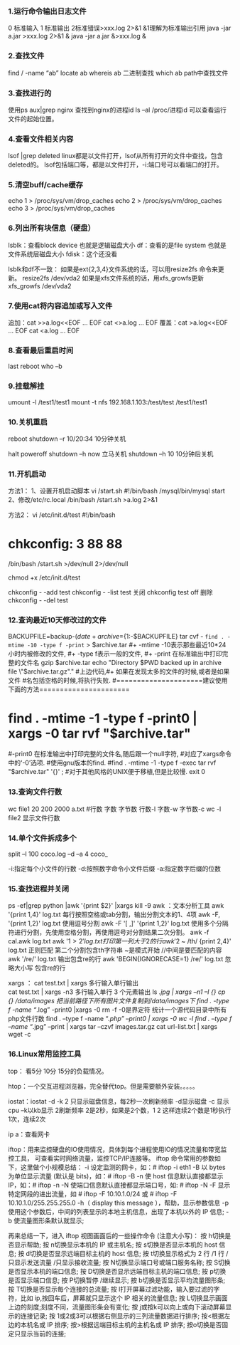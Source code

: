 ### 1.运行命令输出日志文件
0 标准输入 1 标准输出 2标准错误>xxx.log 2>&1 &1理解为标准输出引用
java -jar a.jar >xxx.log 2>&1 &
java -jar a.jar &>xxx.log &

### 2.查找文件
find / -name “ab”
locate ab
whereis ab 二进制查找
which ab path中查找文件

### 3.查找进行的
使用ps aux|grep nginx 查找到nginx的进程id
ls –al /proc/进程id  可以查看运行文件的起始位置。 

### 4.查看文件相关内容
lsof |grep deleted
linux都是以文件打开，lsof从所有打开的文件中查找，包含deleted的。
lsof包括端口等，都是以文件打开，-i:端口号可以看端口的打开。

### 5.清空buff/cache缓存
echo 1 > /proc/sys/vm/drop_caches
echo 2 > /proc/sys/vm/drop_caches
echo 3 > /proc/sys/vm/drop_caches

### 6.列出所有块信息（硬盘）
lsblk：查看block device 也就是逻辑磁盘大小
df：查看的是file system 也就是文件系统层磁盘大小
fdisk：这个还没看

lsblk和df不一致：
如果是ext{2,3,4}文件系统的话，可以用resize2fs 命令来更新。
resize2fs /dev/vda2
如果是xfs文件系统的话，用xfs_growfs更新
xfs_growfs /dev/vda2

### 7.使用cat将内容追加或写入文件
追加：cat >>a.log<<EOF … EOF  cat <<EOF>>a.log … EOF
覆盖：cat >a.log<<EOF … EOF  cat <<EOF>a.log … EOF

### 8.查看最后重启时间
last reboot
who –b

### 9.挂载解挂
umount -l /test1/test1
mount -t nfs 192.168.1.103:/test/test /test1/test1

### 10.关机重启
reboot
shutdown –r 10/20:34 10分钟关机

halt
poweroff
shutdown –h now 立马关机
shutdown –h 10 10分钟后关机

### 11.开机启动
方法1：
1、设置开机启动脚本
vi /start.sh
#!/bin/bash
/mysql/bin/mysql start
2、修改/etc/rc.local
/bin/bash /start.sh >a.log 2>&1

方法2：
vi /etc/init.d/test
#!/bin/bash
# chkconfig: 3 88 88
/bin/bash /start.sh >/dev/null 2>/dev/null

chmod +x /etc/init.d/test

chkconfig - -add test
chkconfig - -list test 
关闭
chkconfig test off
删除
chkconfig - -del test

### 12.查询最近10天修改过的文件
BACKUPFILE=backup-$(date +%m-%d-%Y)
archive=${1:-$BACKUPFILE}
tar cvf - `find . -mtime -10 -type f -print` > $archive.tar
#+ -mtime -10表示那些最近10*24小时内被修改的文件,
#+ -type f表示一般的文件,
#+ -print 在标准输出中打印完整的文件名
gzip $archive.tar
echo "Directory $PWD backed up in archive file \"$archive.tar.gz\"."
#上边代码,#+ 如果在发现太多的文件的时候,或者是如果文件
#名包括空格的时候,将执行失败.
#=====================建议使用下面的方法======================
#  find . -mtime -1 -type f -print0 | xargs -0 tar rvf "$archive.tar"
#-print0 在标准输出中打印完整的文件名,随后跟一个null字符,
#对应了xargs命令中的‘-0’选项.
#使用gnu版本的find.
#find . -mtime -1 -type f -exec tar rvf "$archive.tar" '{}' \;
#对于其他风格的UNIX便于移植,但是比较慢.
exit 0

### 13.查询文件行数
wc file1 
20 200 2000 a.txt  #行数 字数 字节数
行数-l	 字数-w		字节数-c
wc -l file2 显示文件行数

### 14.单个文件拆成多个
split –l 100 coco.log –d –a 4 coco_

-i:指定每个小文件的行数
-d:按照数字命令小文件后缀
-a:指定数字后缀的位数

### 15.查找进程并关闭
ps -ef|grep python |awk '{print $2}' |xargs kill -9
awk ：文本分析工具
awk '{print $1,$4}' log.txt 每行按照空格或tab分割，输出分割文本的1、4项
awk -F,  '{print $1,$2}'  log.txt 使用逗号分割
awk -F '[  ,]'  '{print $1,$2}'  log.txt 使用多个分隔符进行分割，先使用空格分割，再使用逗号对分割结果二次分割。
awk  -f  cal.awk  log.txt
awk  '$1>2' log.txt  打印第一列大于2的行
awk  '$2  ~  /th/  {print $2,$4}'  log.txt 正则匹配 第二个分割包含th字符串 ~是模式开始 //中间是要匹配的内容
awk  '/re/'  log.txt 输出包含re的行
awk  'BEGIN{IGNORECASE=1}  /re/'  log.txt 忽略大小写 包含re的行

xargs ：
cat test.txt | xargs 多行输入单行输出	
cat test.txt | xargs  -n3 多行输入单行 3 个元素输出
ls *.jpg | xargs –n1 –I {} cp {} /data/images 把当前路径下所有图片文件复制到/data/images下
find .  -type  f  -name  “*.log”  -print0 |xargs  -0  rm  -f     -0是界定符
统计一个源代码目录中所有php文件行数
find .  –type f  -name “*.php” –print0 | xargs  -0  wc  -l
find . –type f –name “*.jpg” –print | xargs tar –czvf images.tar.gz
cat url-list.txt | xargs wget -c

### 16.Linux常用监控工具
top： 看5分 10分 15分的负载情况。
 
htop：一个交互进程浏览器，完全替代top。但是需要额外安装。。。。。

iostat：iostat -d -k 2 只显示磁盘信息，每2秒一次刷新频率
  -d显示磁盘  -c 显示cpu
  –k以kb显示 
  2刷新频率 2是2秒，如果是2个数，1 2 这样连续2个数是1秒执行1次，连续2次

ip a：查看网卡

iftop：用来监控硬盘的IO使用情况，具体到每个进程使用IO的情况流量和带宽监控工具，
	  可查看实时网络流量，监控TCP/IP连接等。
iftop 命令常用的参数如下，这里做个小规模总结：
-i 设定监测的网卡，如：# iftop -i eth1
-B 以 bytes 为单位显示流量 (默认是 bits)，如：# iftop -B
-n 使 host 信息默认直接都显示 IP，如：# iftop -n
-N 使端口信息默认直接都显示端口号，如: # iftop -N
-F 显示特定网段的进出流量，如 # iftop -F 10.10.1.0/24 或 # iftop -F 10.10.1.0/255.255.255.0
-h（ display this message ），帮助，显示参数信息
-p 使用这个参数后，中间的列表显示的本地主机信息，出现了本机以外的 IP 信息;
-b 使流量图形条默认就显示;

再来总结一下，进入 iftop 视图画面后的一些操作命令 (注意大小写)：
按 h切换是否显示帮助;
按 n切换显示本机的 IP 或主机名;
按 s切换是否显示本机的 host 信息;
按 d切换是否显示远端目标主机的 host 信息;
按 t切换显示格式为 2 行 /1 行 /只显示发送流量 /只显示接收流量;
按 N切换显示端口号或端口服务名称;
按 S切换是否显示本机的端口信息;
按 D切换是否显示远端目标主机的端口信息;
按 p切换是否显示端口信息;
按 P切换暂停 /继续显示;
按 b切换是否显示平均流量图形条;
按 T切换是否显示每个连接的总流量;
按 l打开屏幕过滤功能，输入要过滤的字符，比如 ip,按回车后，屏幕就只显示这个 IP 相关的流量信息;
按 L切换显示画面上边的刻度;刻度不同，流量图形条会有变化;
按 j或按k可以向上或向下滚动屏幕显示的连接记录;
按 1或2或3可以根据右侧显示的三列流量数据进行排序;
按<根据左边的本机名或 IP 排序;
按>根据远端目标主机的主机名或 IP 排序;
按o切换是否固定只显示当前的连接;








